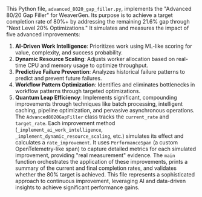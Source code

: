 This Python file, `advanced_8020_gap_filler.py`, implements the "Advanced 80/20 Gap Filler" for WeaverGen.
Its purpose is to achieve a target completion rate of 80%+ by addressing the remaining 21.6% gap through "Next Level 20% Optimizations."
It simulates and measures the impact of five advanced improvements:
1. **AI-Driven Work Intelligence**: Prioritizes work using ML-like scoring for value, complexity, and success probability.
2. **Dynamic Resource Scaling**: Adjusts worker allocation based on real-time CPU and memory usage to optimize throughput.
3. **Predictive Failure Prevention**: Analyzes historical failure patterns to predict and prevent future failures.
4. **Workflow Pattern Optimization**: Identifies and eliminates bottlenecks in workflow patterns through targeted optimizations.
5. **Quantum Leap Efficiency**: Implements significant, compounding improvements through techniques like batch processing, intelligent caching, pipeline optimization, and pervasive asynchronous operations.
The `Advanced8020GapFiller` class tracks the `current_rate` and `target_rate`.
Each improvement method (`_implement_ai_work_intelligence`, `_implement_dynamic_resource_scaling`, etc.) simulates its effect and calculates a `rate_improvement`.
It uses `PerformanceSpan` (a custom OpenTelemetry-like span) to capture detailed metrics for each simulated improvement, providing "real measurement" evidence.
The `main` function orchestrates the application of these improvements, prints a summary of the current and final completion rates, and validates whether the 80% target is achieved.
This file represents a sophisticated approach to continuous improvement, leveraging AI and data-driven insights to achieve significant performance gains.